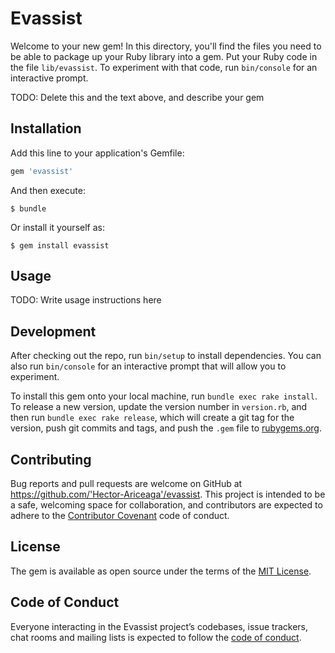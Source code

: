 # Evassist

Welcome to your new gem! In this directory, you'll find the files you need to be able to package up your Ruby library into a gem. Put your Ruby code in the file `lib/evassist`. To experiment with that code, run `bin/console` for an interactive prompt.

TODO: Delete this and the text above, and describe your gem

## Installation

Add this line to your application's Gemfile:

```ruby
gem 'evassist'
```

And then execute:

    $ bundle

Or install it yourself as:

    $ gem install evassist

## Usage

TODO: Write usage instructions here

## Development

After checking out the repo, run `bin/setup` to install dependencies. You can also run `bin/console` for an interactive prompt that will allow you to experiment.

To install this gem onto your local machine, run `bundle exec rake install`. To release a new version, update the version number in `version.rb`, and then run `bundle exec rake release`, which will create a git tag for the version, push git commits and tags, and push the `.gem` file to [rubygems.org](https://rubygems.org).

## Contributing

Bug reports and pull requests are welcome on GitHub at https://github.com/'Hector-Ariceaga'/evassist. This project is intended to be a safe, welcoming space for collaboration, and contributors are expected to adhere to the [Contributor Covenant](http://contributor-covenant.org) code of conduct.

## License

The gem is available as open source under the terms of the [MIT License](https://opensource.org/licenses/MIT).

## Code of Conduct

Everyone interacting in the Evassist project’s codebases, issue trackers, chat rooms and mailing lists is expected to follow the [code of conduct](https://github.com/'Hector-Ariceaga'/evassist/blob/master/CODE_OF_CONDUCT.md).
